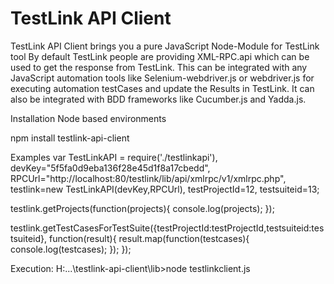 TestLink API Client
====
TestLink API Client brings you a pure JavaScript Node-Module for TestLink tool
By default TestLink people are providing XML-RPC.api which can be used to get the response from TestLink.
This can be integrated with any JavaScript automation tools like Selenium-webdriver.js or webdriver.js for 
executing automation testCases and update the Results in TestLink. It can also be integrated with BDD frameworks 
like Cucumber.js and Yadda.js.

Installation
Node based environments 

npm install testlink-api-client

Examples
var TestLinkAPI = require('./testlinkapi'),
	devKey="5f5fa0d9eba136f28e45d1f8a17cbedd",
	RPCUrl="http://localhost:80/testlink/lib/api/xmlrpc/v1/xmlrpc.php",
	testlink=new TestLinkAPI(devKey,RPCUrl),
	testProjectId=12,
	testsuiteid=13;


testlink.getProjects(function(projects){
console.log(projects);
}); 

testlink.getTestCasesForTestSuite({testProjectId:testProjectId,testsuiteid:testsuiteid}, function(result){
	result.map(function(testcases){
	console.log(testcases);
	}); 
}); 

Execution:
H:\...\testlink-api-client\lib>node testlinkclient.js
